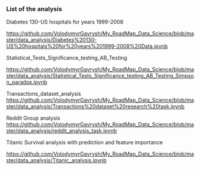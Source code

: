 ### List of the analysis

Diabetes 130-US hospitals for years 1999-2008

https://github.com/VolodymyrGavrysh/My_RoadMap_Data_Science/blob/master/data_analysis/Diabetes%20130-US%20hospitals%20for%20years%201999-2008%20Data.ipynb

Statistical_Tests_Significance_testing_AB_Testing

https://github.com/VolodymyrGavrysh/My_RoadMap_Data_Science/blob/master/data_analysis/Statistical_Tests_Significance_testing_AB_Testing_Simpson_paradox.ipynb


Transactions_dataset_analysis
https://github.com/VolodymyrGavrysh/My_RoadMap_Data_Science/blob/master/data_analysis/Transactions%20dataset%20research%20task.ipynb

Reddit Group analysis
https://github.com/VolodymyrGavrysh/My_RoadMap_Data_Science/blob/master/data_analysis/reddit_analysis_task.ipynb

Titanic Survival analysis with prediction and feature importance

https://github.com/VolodymyrGavrysh/My_RoadMap_Data_Science/blob/master/data_analysis/Titanic_analysis.ipynb

